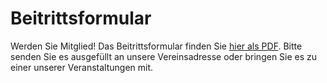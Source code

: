 # Beitrittsformular

Werden Sie Mitglied! Das Beitrittsformular finden Sie [hier als PDF](./beitritt.pdf). Bitte senden Sie es ausgefüllt an unsere Vereinsadresse oder bringen Sie es zu einer unserer Veranstaltungen mit.
